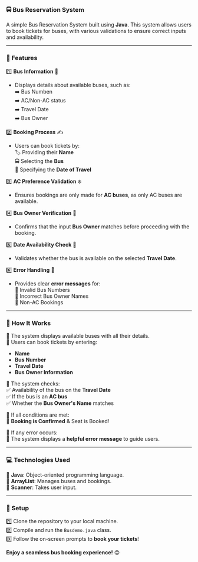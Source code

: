 ### 🚍 **Bus Reservation System**  
A simple Bus Reservation System built using **Java**. This system allows users to book tickets for buses, with various validations to ensure correct inputs and availability.  

---

### 🌟 **Features**  
1️⃣ **Bus Information** 🚌  
   - Displays details about available buses, such as:  
     ➡️ Bus Numben  
     ➡️ AC/Non-AC status  
     ➡️ Travel Date  
     ➡️ Bus Owner  

2️⃣ **Booking Process** ✍️  
   - Users can book tickets by:  
     🏷️ Providing their **Name**  
     🚍 Selecting the **Bus**  
     📅 Specifying the **Date of Travel**  

3️⃣ **AC Preference Validation** ❄️  
   - Ensures bookings are only made for **AC buses**, as only AC buses are available.  

4️⃣ **Bus Owner Verification** 👤  
   - Confirms that the input **Bus Owner** matches before proceeding with the booking.  

5️⃣ **Date Availability Check** 📆  
   - Validates whether the bus is available on the selected **Travel Date**.  

6️⃣ **Error Handling** 🚨  
   - Provides clear **error messages** for:  
     🚫 Invalid Bus Numbers  
     🚫 Incorrect Bus Owner Names  
     🚫 Non-AC Bookings  

---

### 🔧 **How It Works**  
🔹 The system displays available buses with all their details.  
🔹 Users can book tickets by entering:  
   - **Name**  
   - **Bus Number**  
   - **Travel Date**  
   - **Bus Owner Information**  

🔹 The system checks:  
   ✅ Availability of the bus on the **Travel Date**  
   ✅ If the bus is an **AC bus**  
   ✅ Whether the **Bus Owner's Name** matches  

🔹 If all conditions are met:  
   🎉 **Booking is Confirmed** & Seat is Booked!  

🔹 If any error occurs:  
   🔔 The system displays a **helpful error message** to guide users.  

---

### 💻 **Technologies Used**  
🔸 **Java**: Object-oriented programming language.  
🔸 **ArrayList**: Manages buses and bookings.  
🔸 **Scanner**: Takes user input.  

---

### 🚀 **Setup**  
1️⃣ Clone the repository to your local machine.  
2️⃣ Compile and run the `Busdemo.java` class.  
3️⃣ Follow the on-screen prompts to **book your tickets**!  

**Enjoy a seamless bus booking experience!** 😊
